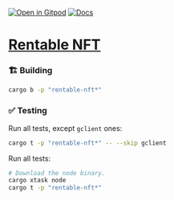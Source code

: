 [![Open in Gitpod](https://img.shields.io/badge/Open_in-Gitpod-white?logo=gitpod)](https://gitpod.io/#FOLDER=rentable-nft/https://github.com/gear-foundation/dapps)
[![Docs](https://img.shields.io/github/actions/workflow/status/gear-foundation/dapps/contracts-build.yml?logo=rust&label=docs)](https://dapps.gear.rs/rentable_nft_io)

# [Rentable NFT](https://wiki.gear-tech.io/docs/examples/gnft-4907)

### 🏗️ Building

```sh
cargo b -p "rentable-nft*"
```

### ✅ Testing

Run all tests, except `gclient` ones:
```sh
cargo t -p "rentable-nft*" -- --skip gclient
```

Run all tests:
```sh
# Download the node binary.
cargo xtask node
cargo t -p "rentable-nft*"
```
